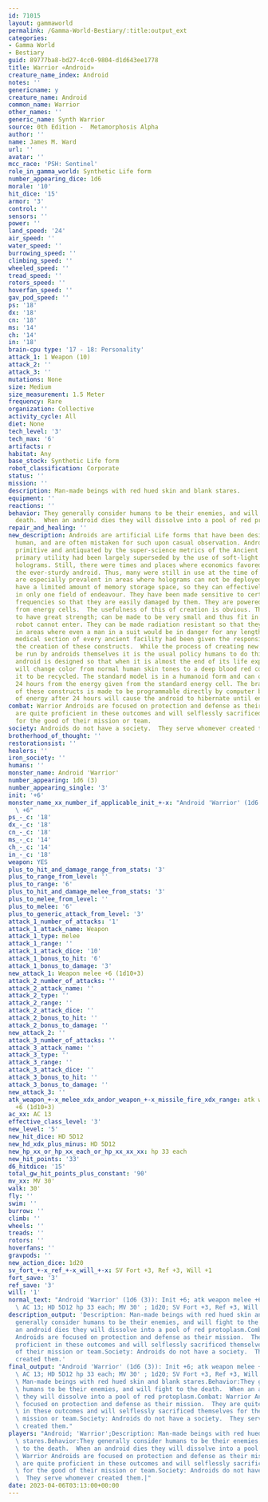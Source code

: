 ```yaml
---
id: 71015
layout: gammaworld
permalink: /Gamma-World-Bestiary/:title:output_ext
categories:
- Gamma World
- Bestiary
guid: 89777ba8-bd27-4cc0-9804-d1d643ee1778
title: Warrior «Android»
creature_name_index: Android
notes: ''
genericname: y
creature_name: Android
common_name: Warrior
other_names: ''
generic_name: Synth Warrior
source: 0th Edition -  Metamorphosis Alpha
author: ''
name: James M. Ward
url: ''
avatar: ''
mcc_race: 'PSH: Sentinel'
role_in_gamma_world: Synthetic Life form
number_appearing_dice: 1d6
morale: '10'
hit_dice: '15'
armor: '3'
control: ''
sensors: ''
power: ''
land_speed: '24'
air_speed: ''
water_speed: ''
burrowing_speed: ''
climbing_speed: ''
wheeled_speed: ''
tread_speed: ''
rotors_speed: ''
hoverfan_speed: ''
gav_pod_speed: ''
ps: '18'
dx: '18'
cn: '18'
ms: '14'
ch: '14'
in: '18'
brain-cpu type: '17 - 18: Personality'
attack_1: 1 Weapon (10)
attack_2: ''
attack_3: ''
mutations: None
size: Medium
size_measurement: 1.5 Meter
frequency: Rare
organization: Collective
activity_cycle: All
diet: None
tech_level: '3'
tech_max: '6'
artifacts: r
habitat: Any
base_stock: Synthetic Life form
robot_classification: Corporate
status: ''
mission: ''
description: Man-made beings with red hued skin and blank stares.
equipment: ''
reactions: ''
behavior: They generally consider humans to be their enemies, and will fight to the
  death.  When an android dies they will dissolve into a pool of red protoplasm.
repair_and_healing: ''
new_description: Androids are artificial Life forms that have been designed to appear
  human, and are often mistaken for such upon casual observation. Androids were considered
  primitive and antiquated by the super-science metrics of the Ancient Ones, as their
  primary utility had been largely superseded by the use of soft-light and hard-light
  holograms. Still, there were times and places where economics favored the use of
  the ever-sturdy android. Thus, many were still in use at the time of the Great Disaster.  They
  are especially prevalent in areas where holograms can not be deployed. All androids
  have a limited amount of memory storage space, so they can effectively be taught
  in only one field of endeavour. They have been made sensitive to certain sonics
  frequencies so that they are easily damaged by them. They are powered by energy
  from energy cells.  The usefulness of this of creation is obvious. They can be made
  to have great strength; can be made to be very small and thus fit in places an engineering
  robot cannot enter. They can be made radiation resistant so that they can operate
  in areas where even a man in a suit would be in danger for any length of time. The
  medical section of every ancient facility had been given the responsibility for
  the creation of these constructs.  While the process of creating new Androids can
  be run by androids themselves it is the usual policy humans to do this work. Each
  android is designed so that when it is almost the end of its life expectancy it
  will change color from normal human skin tones to a deep blood red color. This allows
  it to be recycled. The standard model is in a humanoid form and can operate for
  24 hours from the energy given from the standard energy cell. The brain structure
  of these constructs is made to be programmable directly by computer banks. Lack
  of energy after 24 hours will cause the android to hibernate until energy is restored.
combat: Warrior Androids are focused on protection and defense as their mission.  They
  are quite proficient in these outcomes and will selflessly sacrificed themselves
  for the good of their mission or team.
society: Androids do not have a society.  They serve whomever created them.
brotherhood_of_thought: ''
restorationsist: ''
healers: ''
iron_society: ''
humans: ''
monster_name: Android 'Warrior'
number_appearing: 1d6 (3)
number_appearing_single: '3'
init: '+6'
monster_name_xx_number_if_applicable_init_+-x: "Android 'Warrior' (1d6 (3)): Init\
  \ +6"
ps_-_c: '18'
dx_-_c: '18'
cn_-_c: '18'
ms_-_c: '14'
ch_-_c: '14'
in_-_c: '18'
weapon: YES
plus_to_hit_and_damage_range_from_stats: '3'
plus_to_range_from_level: ''
plus_to_range: '6'
plus_to_hit_and_damage_melee_from_stats: '3'
plus_to_melee_from_level: ''
plus_to_melee: '6'
plus_to_generic_attack_from_level: '3'
attack_1_number_of_attacks: '1'
attack_1_attack_name: Weapon
attack_1_type: melee
attack_1_range: ''
attack_1_attack_dice: '10'
attack_1_bonus_to_hit: '6'
attack_1_bonus_to_damage: '3'
new_attack_1: Weapon melee +6 (1d10+3)
attack_2_number_of_attacks: ''
attack_2_attack_name: ''
attack_2_type: ''
attack_2_range: ''
attack_2_attack_dice: ''
attack_2_bonus_to_hit: ''
attack_2_bonus_to_damage: ''
new_attack_2: ''
attack_3_number_of_attacks: ''
attack_3_attack_name: ''
attack_3_type: ''
attack_3_range: ''
attack_3_attack_dice: ''
attack_3_bonus_to_hit: ''
attack_3_bonus_to_damage: ''
new_attack_3: ''
atk_weapon_+-x_melee_xdx_andor_weapon_+-x_missile_fire_xdx_range: atk weapon melee
  +6 (1d10+3)
ac_xx: AC 13
effective_class_level: '3'
new_level: '5'
new_hit_dice: HD 5D12
new_hd_xdx_plus_minus: HD 5D12
new_hp_xx_or_hp_xx_each_or_hp_xx_xx_xx: hp 33 each
new_hit_points: '33'
d6_hitdice: '15'
total_gw_hit_points_plus_constant: '90'
mv_xx: MV 30'
walk: 30'
fly: ''
swim: ''
burrow: ''
climb: ''
wheels: ''
treads: ''
rotors: ''
hoverfans: ''
gravpods: ''
new_action_dice: 1d20
sv_fort_+-x_ref_+-x_will_+-x: SV Fort +3, Ref +3, Will +1
fort_save: '3'
ref_save: '3'
will: '1'
normal_text: "Android 'Warrior' (1d6 (3)): Init +6; atk weapon melee +6 (1d10+3);\
  \ AC 13; HD 5D12 hp 33 each; MV 30' ; 1d20; SV Fort +3, Ref +3, Will +1"
description_output: 'Description: Man-made beings with red hued skin and blank stares.Behavior:They
  generally consider humans to be their enemies, and will fight to the death.  When
  an android dies they will dissolve into a pool of red protoplasm.Combat: Warrior
  Androids are focused on protection and defense as their mission.  They are quite
  proficient in these outcomes and will selflessly sacrificed themselves for the good
  of their mission or team.Society: Androids do not have a society.  They serve whomever
  created them.'
final_output: "Android 'Warrior' (1d6 (3)): Init +6; atk weapon melee +6 (1d10+3);\
  \ AC 13; HD 5D12 hp 33 each; MV 30' ; 1d20; SV Fort +3, Ref +3, Will +1NoneDescription:\
  \ Man-made beings with red hued skin and blank stares.Behavior:They generally consider\
  \ humans to be their enemies, and will fight to the death.  When an android dies\
  \ they will dissolve into a pool of red protoplasm.Combat: Warrior Androids are\
  \ focused on protection and defense as their mission.  They are quite proficient\
  \ in these outcomes and will selflessly sacrificed themselves for the good of their\
  \ mission or team.Society: Androids do not have a society.  They serve whomever\
  \ created them."
players: "Android; 'Warrior';Description: Man-made beings with red hued skin and blank\
  \ stares.Behavior:They generally consider humans to be their enemies, and will fight\
  \ to the death.  When an android dies they will dissolve into a pool of red protoplasm.Combat:\
  \ Warrior Androids are focused on protection and defense as their mission.  They\
  \ are quite proficient in these outcomes and will selflessly sacrificed themselves\
  \ for the good of their mission or team.Society: Androids do not have a society.\
  \  They serve whomever created them.|"
date: 2023-04-06T03:13:00+00:00
---
```

</br>